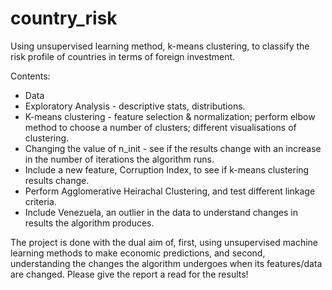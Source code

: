 # country_risk
Using unsupervised learning method, k-means clustering, to classify the risk profile of countries in terms of foreign investment. 

Contents:
- Data
- Exploratory Analysis - descriptive stats, distributions.
- K-means clustering - feature selection & normalization; perform elbow method to choose a number of clusters; different visualisations of clustering.
- Changing the value of n_init - see if the results change with an increase in the number of iterations the algorithm runs. 
- Include a new feature, Corruption Index, to see if k-means clustering results change.
- Perform Agglomerative Heirachal Clustering, and test different linkage criteria.
- Include Venezuela, an outlier in the data to understand changes in results the algorithm produces.

The project is done with the dual aim of, first, using unsupervised machine learning methods to make economic predictions, and second, understanding the changes the algorithm undergoes when its features/data are changed. Please give the report a read for the results!
